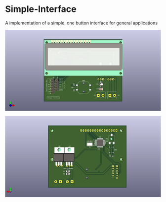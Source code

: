 # Simple-Interface
A implementation of a simple, one button interface for general applications

![Front View PCB](front_view.png)

![Back View PCB](Back_view.png)
